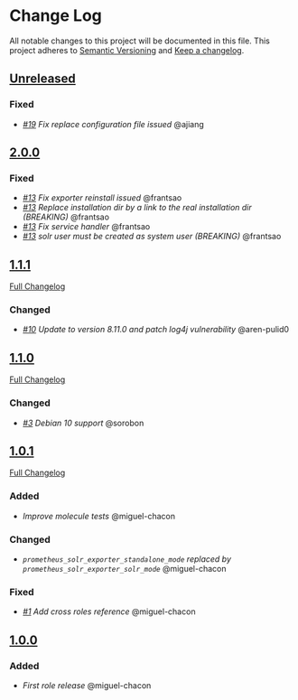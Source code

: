 # Change Log
All notable changes to this project will be documented in this file.
This project adheres to [Semantic Versioning](http://semver.org/) and [Keep a changelog](https://github.com/olivierlacan/keep-a-changelog).
## [Unreleased](https://github.com/idealista/prometheus_solr_exporter_role/tree/develop)
### Fixed
- *[#19](https://github.com/idealista/prometheus_solr_exporter_role/issues/19) Fix replace configuration file issued* @ajiang

## [2.0.0](https://github.com/idealista/prometheus_solr_exporter_role/tree/2.0.0)
### Fixed
- *[#13](https://github.com/idealista/prometheus_solr_exporter_role/issues/13) Fix exporter reinstall issued* @frantsao
- *[#13](https://github.com/idealista/prometheus_solr_exporter_role/issues/13) Replace installation dir by a link to the real installation dir (BREAKING)* @frantsao
- *[#13](https://github.com/idealista/prometheus_solr_exporter_role/issues/13) Fix service handler* @frantsao
- *[#13](https://github.com/idealista/prometheus_solr_exporter_role/issues/13) solr user must be created as system user (BREAKING)* @frantsao

## [1.1.1](https://github.com/idealista/prometheus_solr_exporter_role/tree/1.1.1)
[Full Changelog](https://github.com/idealista/prometheus_solr_exporter_role/compare/1.1.0...1.1.1)
### Changed
- *[#10](https://github.com/idealista/prometheus_solr_exporter_role/issues/3) Update to version 8.11.0 and patch log4j vulnerability* @aren-pulid0

## [1.1.0](https://github.com/idealista/prometheus_solr_exporter_role/tree/1.1.0)
[Full Changelog](https://github.com/idealista/prometheus_solr_exporter_role/compare/1.1.0...1.0.1)
### Changed
- *[#3](https://github.com/idealista/prometheus_solr_exporter_role/issues/3) Debian 10 support* @sorobon


## [1.0.1](https://github.com/idealista/prometheus_solr_exporter_role/tree/1.0.1)
[Full Changelog](https://github.com/idealista/prometheus_solr_exporter_role/compare/1.0.1...1.0.0)
### Added
- *Improve molecule tests* @miguel-chacon
### Changed
- *`prometheus_solr_exporter_standalone_mode` replaced by `prometheus_solr_exporter_solr_mode`* @miguel-chacon 
### Fixed
- *[#1](https://github.com/idealista/prometheus_solr_exporter_role/issues/1) Add cross roles reference* @miguel-chacon

## [1.0.0](https://github.com/idealista/prometheus_solr_exporter_role/tree/1.0.0)
### Added
- *First role release* @miguel-chacon
